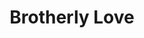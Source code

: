 ---
pid: MP167
title: Brotherly Love
location_transcription: Marconi park
zipcode: '19148'
outside_phl: 
neighborhood: Whitman,Pennsport,South Philadelphia
age: '12'
age_range: 6-13
instagram: 
image_file_name: MP_167.jpg
proposal_transcription: Love is everywhere
topic: Brotherly Love
topic_summary: '0'
type: Other No Form
keywords_other: marconi plaza
credit: Zyeir McKnight
image_labels: 
twitter: 
facebook: 
permalink: "/monuments/mp167/"
layout: item-page
---